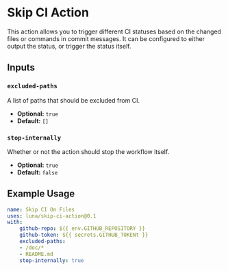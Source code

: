 # Skip CI Action
This action allows you to trigger different CI statuses based on the changed
files or commands in commit messages. It can be configured to either output the
status, or trigger the status itself.

## Inputs

### `excluded-paths`
A list of paths that should be excluded from CI.

- **Optional:** `true`
- **Default:** `[]`

### `stop-internally`
Whether or not the action should stop the workflow itself.

- **Optional:** `true`
- **Default:** `false`

## Example Usage

```yaml
name: Skip CI On Files
uses: luna/skip-ci-action@0.1
with:
    github-repo: ${{ env.GITHUB_REPOSITORY }}
    github-token: ${{ secrets.GITHUB_TOKENt }}
    excluded-paths:
    - /doc/*
    - README.md
    stop-internally: true
```

